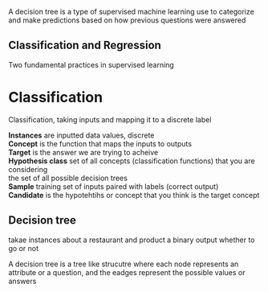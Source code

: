 A decision tree is a type of supervised machine learning use to categorize and make predictions based on how previous questions were answered


## Classification and Regression
Two fundamental practices in supervised learning

# Classification
Classification, taking inputs and mapping it to a discrete label

**Instances** are inputted data values, discrete<br>
**Concept** is the function that maps the inputs to outputs<br>
**Target** is the answer we are trying to acheive<br>
**Hypothesis class** set of all concepts (classification functions) that you are considering<br>
the set of all possible decision trees<br>
**Sample** training set of  inputs paired with labels (correct output)<br>
**Candidate** is the hypotehtihs or concept that you think is the target concept


## Decision tree
takae instances about a restaurant and product a binary output whether to go or not

A decision tree is a tree like strucutre where each node represents an attribute or a question, and the eadges represent the possible values or answers<br>

